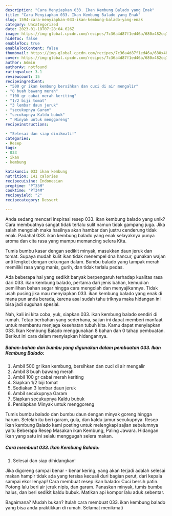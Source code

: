 ```yaml
---
description: "Cara Menyiapkan 033. Ikan Kembung Balado yang Enak"
title: "Cara Menyiapkan 033. Ikan Kembung Balado yang Enak"
slug: 1594-cara-menyiapkan-033-ikan-kembung-balado-yang-enak
category: Uncategorized
date: 2023-01-18T07:28:04.626Z
image: https://img-global.cpcdn.com/recipes/7c36a4d87f1ed46a/680x482cq70/033-ikan-kembung-balado-foto-resep-utama.jpg
hideToc: false
enableToc: true
enableTocContent: false
thumbnail: https://img-global.cpcdn.com/recipes/7c36a4d87f1ed46a/680x482cq70/033-ikan-kembung-balado-foto-resep-utama.jpg
cover: https://img-global.cpcdn.com/recipes/7c36a4d87f1ed46a/680x482cq70/033-ikan-kembung-balado-foto-resep-utama.jpg
author: Admin
authorAv: notfound
ratingvalue: 3.1
reviewcount: 15
recipeingredient:
- "500 gr ikan kembung bersihkan dan cuci di air mengalir"
- "8 buah bawang merah"
- "100 gr cabai merah keriting"
- "1/2 biji tomat"
- "3 lembar daun jeruk"
- "secukupnya Garam"
- "secukupnya Kaldu bubuk"
- " Minyak untuk menggoreng"
recipeinstructions:

- "Selesai dan siap dinikmati!"
categories:
- Resep
tags:
- 033
- ikan
- kembung

katakunci: 033 ikan kembung 
nutrition: 141 calories
recipecuisine: Indonesian
preptime: "PT33M"
cooktime: "PT34M"
recipeyield: "2"
recipecategory: Dessert

---
```





Anda sedang mencari inspirasi resep 033. ikan kembung balado yang unik? Cara membuatnya sangat tidak terlalu sulit namun tidak gampang juga. Jika salah mengolah maka hasilnya akan hambar dan justru cenderung tidak enak. Padahal 033. ikan kembung balado yang enak selayaknya punya aroma dan cita rasa yang mampu memancing selera Kita.





Tumis bumbu kasar dengan sedikit minyak, masukkan daun jeruk dan tomat. Supaya mudah kulit ikan tidak menempel dna hancur, gunakan wajan anti lengket dengan cekungan dalam. Bumbu balado yang tampak merah memiliki rasa yang manis, gurih, dan tidak terlalu pedas.

Ada beberapa hal yang sedikit banyak berpengaruh terhadap kualitas rasa dari 033. ikan kembung balado, pertama dari jenis bahan, kemudian pemilihan bahan segar hingga cara mengolah dan menyajikannya. Tidak usah pusing jika mau menyiapkan 033. ikan kembung balado yang enak di mana pun anda berada, karena asal sudah tahu triknya maka hidangan ini bisa jadi suguhan spesial.






Nah, kali ini kita coba, yuk, siapkan 033. ikan kembung balado sendiri di rumah. Tetap berbahan yang sederhana, sajian ini dapat memberi manfaat untuk membantu menjaga kesehatan tubuh kita. Kamu dapat menyiapkan 033. Ikan Kembung Balado menggunakan 8 bahan dan 0 tahap pembuatan. Berikut ini cara dalam menyiapkan hidangannya.

<!--inarticleads1-->

##### Bahan-bahan dan bumbu yang digunakan dalam pembuatan 033. Ikan Kembung Balado:

1. Ambil 500 gr ikan kembung, bersihkan dan cuci di air mengalir
1. Ambil 8 buah bawang merah
1. Ambil 100 gr cabai merah keriting
1. Siapkan 1/2 biji tomat
1. Sediakan 3 lembar daun jeruk
1. Ambil secukupnya Garam
1. Siapkan secukupnya Kaldu bubuk
1. Persiapkan  Minyak untuk menggoreng


Tumis bumbu balado dan bumbu daun dengan minyak goreng hingga harum. Setelah itu beri garam, gula, dan kaldu jamur secukupnya. Resep ikan kembung Balado kami posting untuk melengkapi sajian sebelumnya yaitu Beberapa Resep Masakan ikan Kembung, Paling Jawara. Hidangan ikan yang satu ini selalu menggugah selera makan. 

<!--inarticleads2-->

##### Cara membuat 033. Ikan Kembung Balado:


1. Selesai dan siap dihidangkan!

Jika digoreng sampai benar - benar kering, yang akan terjadi adalah selesai makan hampir tidak ada yang tersisa kecuali duri bagian perut, dari kepala sampai ekor lenyap! Cara membuat resep ikan balado: Cuci bersih patin. Potong lalu beri air jeruk nipis, dan garam. Panaskan minyak, tumis bumbu halus, dan beri sedikit kaldu bubuk. Matikan api kompor lalu aduk sebentar. 

Bagaimana? Mudah bukan? Itulah cara membuat 033. ikan kembung balado yang bisa anda praktikkan di rumah. Selamat menikmati
